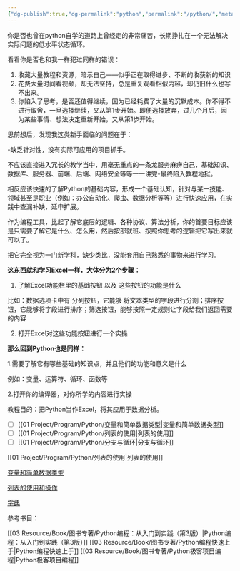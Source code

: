 ```yaml
---
{"dg-publish":true,"dg-permalink":"python","permalink":"/python/","metatags":{"description":"Python自学之路纪实","og:site_name":"DavonOs","og:title":"01 人人都能玩Python","og:type":"article","og:url":"https://zuji.eu.org/python","og:image":null,"og:image:width":"200","og:image:alt":"articlecover","tags":["learn/program/python"]},"created":"2022-02-17","updated":"2024-07-16"}
---
```


你是否也曾在python自学的道路上曾经走的非常痛苦，长期挣扎在一个无法解决实际问题的低水平状态循环。

看看你是否也和我一样犯过同样的错误：

1. 收藏大量教程和资源，暗示自己——似乎正在取得进步、不断的收获新的知识
2. 花费大量时间看视频，却无法坚持，总是重复观看相似内容，却仍旧什么也写不出来。
3. 你陷入了思考，是否还值得继续，因为已经耗费了大量的沉默成本。你不得不进行取舍，一旦选择继续，又从第1步开始。即便选择放弃，过几个月后，因为某些事情、想法决定重新开始，又从第1步开始。

思前想后，发现我这类新手面临的问题在于：

-缺乏针对性，没有实际可应用的项目抓手。

不应该直接进入冗长的教学当中，用毫无重点的一条龙服务麻痹自己，基础知识、数据库、服务器、前端、后端、网络安全等等一一讲完-最终陷入教程地狱。

相反应该快速的了解Python的基础内容，形成一个基础认知，针对与某一技能、领域甚至是职业（例如：办公自动化、爬虫、数据分析等等）进行快速应用，在实践中查漏补缺，延申扩展。

作为编程工具，比起了解它底层的逻辑、各种协议、算法分析，你的首要目标应该是只需要了解它是什么、怎么用，然后按部就班、按照你思考的逻辑把它写出来就可以了。

把它完全视为一门新学科，缺少类比，没能套用自己熟悉的事物来进行学习。

**这东西就和学习Excel一样，大体分为2个步骤：**

1. 了解Excel功能栏里的基础按钮 以及 这些按钮的功能是什么

比如：数据选项卡中有 分列按钮，它能够 将文本类型的字段进行分割；排序按钮，它能够将字段进行排序；筛选按钮，能够按照一定规则让字段给我们返回需要的内容 

2. 打开Excel对这些功能按钮进行一个实操

**那么回到Python也是同样：**

1.需要了解它有哪些基础的知识点，并且他们的功能和意义是什么

例如：变量、运算符、循环、函数等

2.打开你的编译器，对你所学的内容进行实操

教程目的：把Python当作Excel，将其应用于数据分析。

- [ ] [[01 Project/Program/Python/变量和简单数据类型\|变量和简单数据类型]]
- [ ] [[01 Project/Program/Python/列表的使用\|列表的使用]]
- [ ] [[01 Project/Program/Python/分支与循环\|分支与循环]]

[[01 Project/Program/Python/列表的使用\|列表的使用]]

[变量和简单数据类型](https://www.notion.so/4432a6b369fb46d7b3a912a5b9b468f9?pvs=21)

[列表的使用和操作](https://www.notion.so/083ffb06de064c88a2788cb93e53145d?pvs=21)

[字典](https://www.notion.so/29b0c07e4153436db41bd86d33a11b5e?pvs=21)

参考书目：

[[03 Resource/Book/图书专著/Python编程：从入门到实践（第3版）\|Python编程：从入门到实践（第3版）]]
[[03 Resource/Book/图书专著/Python编程快速上手\|Python编程快速上手]]
[[03 Resource/Book/图书专著/Python极客项目编程\|Python极客项目编程]]